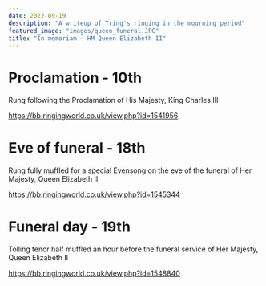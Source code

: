 ```yaml
---
date: 2022-09-19
description: "A writeup of Tring's ringing in the mourning period"
featured_image: "images/queen_funeral.JPG"
title: "In memoriam — HM Queen Elizabeth II"
---
```

# Proclamation - 10th
Rung following the Proclamation of His Majesty, King Charles III

https://bb.ringingworld.co.uk/view.php?id=1541956


# Eve of funeral - 18th
Rung fully muffled for a special Evensong on the eve of the funeral of Her Majesty, Queen Elizabeth II

https://bb.ringingworld.co.uk/view.php?id=1545344


# Funeral day - 19th
Tolling tenor half muffled an hour before the funeral service of Her Majesty, Queen Elizabeth II

https://bb.ringingworld.co.uk/view.php?id=1548840
